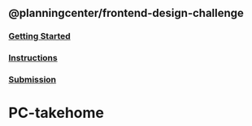 ## @planningcenter/frontend-design-challenge

### [Getting Started](./docs/getting-started.md)
### [Instructions](./docs/instructions.md)
### [Submission](./docs/submission.md)
# PC-takehome
